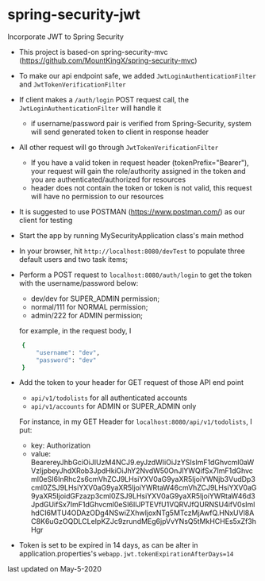 # spring-security-jwt
Incorporate JWT to Spring Security

* This project is based-on spring-security-mvc (https://github.com/MountKingX/spring-security-mvc)
* To make our api endpoint safe, we added `JwtLoginAuthenticationFilter` and `JwtTokenVerificationFilter`
* If client makes a `/auth/login` POST request call, the `JwtLoginAuthenticationFilter` will handle it 
    - if username/password pair is verified from Spring-Security, 
    system will send generated token to client in response header
* All other request will go through `JwtTokenVerificationFilter`
    - If you have a valid token in request header (tokenPrefix="Bearer"), 
    your request will gain the role/authority assigned in the token and you are authenticated/authorized for resources
    - header does not contain the token or token is not valid, this request will have no permission to our resources
* It is suggested to use POSTMAN (https://www.postman.com/) as our client for testing

* Start the app by running MySecurityApplication class's main method
* In your browser, hit `http://localhost:8080/devTest` to populate three default users and two task items;
* Perform a POST request to `localhost:8080/auth/login` to get the token with the username/password below:
    - dev/dev for SUPER_ADMIN permission;
    - normal/111 for NORMAL permission;
    - admin/222 for ADMIN permission;
    
    for example, in the request body, I 
```bash
    {
	    "username": "dev",
	    "password": "dev"
    }
```    
    
* Add the token to your header for GET request of those API end point
    - `api/v1/todolists` for all authenticated accounts
    - `api/v1/accounts` for ADMIN or SUPER_ADMIN only
    
    For instance, in my GET Header for `localhost:8080/api/v1/todolists`, I put:
    - key: Authorization
    - value: BearereyJhbGciOiJIUzM4NCJ9.eyJzdWIiOiJzYSIsImF1dGhvcml0aWVzIjpbeyJhdXRob3JpdHkiOiJhY2NvdW50OnJlYWQifSx7ImF1dGhvcml0eSI6InRhc2s6cmVhZCJ9LHsiYXV0aG9yaXR5IjoiYWNjb3VudDp3cml0ZSJ9LHsiYXV0aG9yaXR5IjoiYWRtaW46cmVhZCJ9LHsiYXV0aG9yaXR5IjoidGFzazp3cml0ZSJ9LHsiYXV0aG9yaXR5IjoiYWRtaW46d3JpdGUifSx7ImF1dGhvcml0eSI6IlJPTEVfU1VQRVJfQURNSU4ifV0sImlhdCI6MTU4ODAzODg4NSwiZXhwIjoxNTg5MTczMjAwfQ.HNxUVl8AC8K6uGzOQDLCLeIpKZJc9zrundMEg6jpVvYNsQ5tMkHCHEs5xZf3hHgr
* Token is set to be expired in 14 days, as can be alter in application.properties's `webapp.jwt.tokenExpirationAfterDays=14`

last updated on May-5-2020